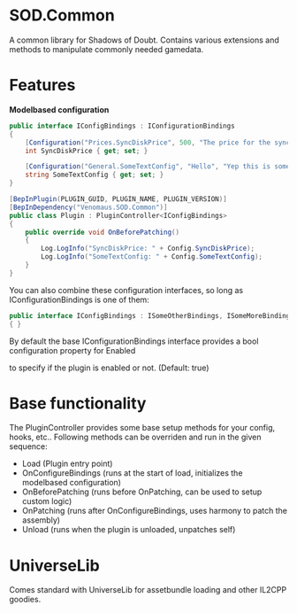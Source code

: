 # SOD.Common
A common library for Shadows of Doubt.
Contains various extensions and methods to manipulate commonly needed gamedata.

# Features
**Modelbased configuration**
```csharp
public interface IConfigBindings : IConfigurationBindings
{
    [Configuration("Prices.SyncDiskPrice", 500, "The price for the sync disk.")]
    int SyncDiskPrice { get; set; }

    [Configuration("General.SomeTextConfig", "Hello", "Yep this is some text config!")]
    string SomeTextConfig { get; set; }
}

[BepInPlugin(PLUGIN_GUID, PLUGIN_NAME, PLUGIN_VERSION)]
[BepInDependency("Venomaus.SOD.Common")]
public class Plugin : PluginController<IConfigBindings>
{
    public override void OnBeforePatching()
    {
        Log.LogInfo("SyncDiskPrice: " + Config.SyncDiskPrice);
        Log.LogInfo("SomeTextConfig: " + Config.SomeTextConfig);
    }
}
```
You can also combine these configuration interfaces, so long as IConfigurationBindings is one of them: 
```csharp
public interface IConfigBindings : ISomeOtherBindings, ISomeMoreBindings, IConfigurationBindings
{ }
```
By default the base IConfigurationBindings interface provides a bool configuration property for Enabled

to specify if the plugin is enabled or not. (Default: true)
# Base functionality
The PluginController provides some base setup methods for your config, hooks, etc..
Following methods can be overriden and run in the given sequence:

- Load (Plugin entry point)
- OnConfigureBindings (runs at the start of load, initializes the modelbased configuration)
- OnBeforePatching (runs before OnPatching, can be used to setup custom logic)
- OnPatching (runs after OnConfigureBindings, uses harmony to patch the assembly)
- Unload (runs when the plugin is unloaded, unpatches self)

# UniverseLib
Comes standard with UniverseLib for assetbundle loading and other IL2CPP goodies.